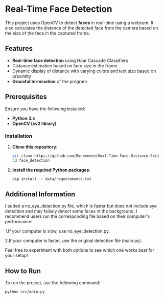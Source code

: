 # Real-Time Face Detection 

This project uses OpenCV to detect **faces** in real-time using a webcam. It also calculates the distance of the detected face from the camera based on the size of the face in the captured frame.

## Features

- **Real-time face detection** using Haar Cascade Classifiers
- Distance estimation based on face size in the frame
- Dynamic display of distance with varying colors and text size based on proximity
- **Graceful termination** of the program

## Prerequisites

Ensure you have the following installed:

- **Python 3.x**
- **OpenCV (cv2 library)**

### Installation

1. **Clone this repository**:
    ```bash
    git clone https://github.com/Maneeeeee/Real-Time-Face-Distance-Estimation
    cd face_detection
    ```

2. **Install the required Python packages**:
    ```bash
    pip install -r data/requirements.txt
    ```
## Additional Information
I added a no_eye_detection.py file, which is faster but does not include eye detection and may falsely detect some faces in the background. I recommend users run the corresponding file based on their computer's performance:

1.If your computer is slow, use no_eye_detection.py.

2.If your computer is faster, use the original detection file (main.py).


Feel free to experiment with both options to see which one works best for your setup!

## How to Run

To run the project, use the following command:
```bash
python src/main.py

